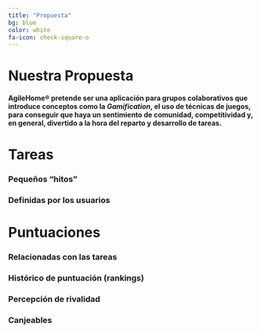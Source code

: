```yaml
---
title: "Propuesta"
bg: blue
color: white
fa-icon: check-square-o
---
```


# Nuestra Propuesta

#### **AgileHome&reg;** pretende ser una aplicación para grupos colaborativos que introduce conceptos como la *Gamification*, el uso de técnicas de juegos, para conseguir que haya un sentimiento de comunidad, competitividad y, en general, divertido a la hora del reparto y desarrollo de tareas.

# **Tareas**

### Pequeños “hitos”

### Definidas por los usuarios

# **Puntuaciones**

### Relacionadas con las tareas

### Histórico de puntuación (rankings)

### Percepción de rivalidad

### Canjeables